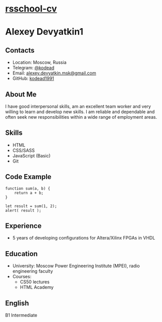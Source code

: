 [rsschool-cv](https://github.com/kodead1991/rsschool-cv/)
====
# Alexey Devyatkin1

## Contacts
- Location: Moscow, Russia
- Telegram: [@kodead](https://t.me/kodead)
- Email: alexey.devyatkin.msk@gmail.com
- GitHub: [kodead1991](https://github.com/kodead1991/) 

## About Me
I have good interpersonal skills, am an excellent team worker and very willing to learn and develop new skills.
I am reliable and dependable and often seek new responsibilities within a wide range of employment areas.

## Skills
- HTML
- CSS/SASS
- JavaScript (Basic)
- Git

## Code Example
```
function sum(a, b) {
    return a + b;
}

let result = sum(1, 2);
alert( result );
```

## Experience
- 5 years of developing configurations for Altera/Xilinx FPGAs in VHDL

## Education
- University: Moscow Power Engineering Institute (MPEI), radio engineering faculty
- Courses:
    - CS50 lectures
    - HTML Academy

## English
B1 Intermediate